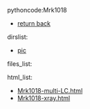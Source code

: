 pythoncode:Mrk1018
- [return back](../) 

 dirslist: 
- [pic](./pic)

 files_list: 

 html_list: 
- [Mrk1018-multi-LC.html](./Mrk1018-multi-LC.html)
- [Mrk1018-xray.html](./Mrk1018-xray.html)
